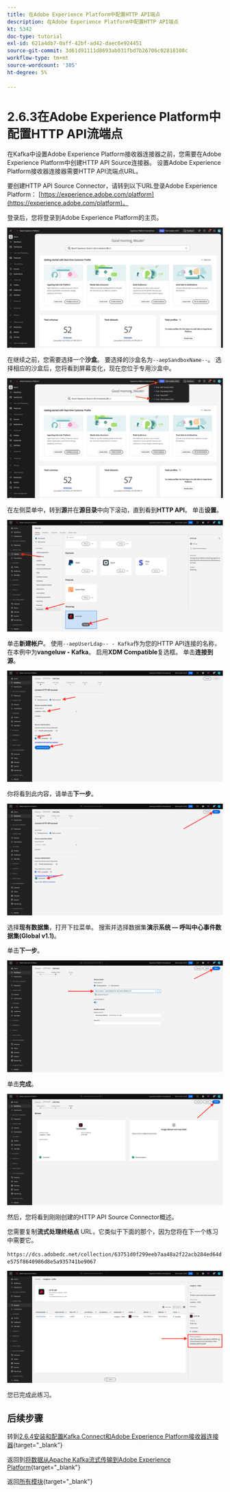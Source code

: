 ```yaml
---
title: 在Adobe Experience Platform中配置HTTP API端点
description: 在Adobe Experience Platform中配置HTTP API端点
kt: 5342
doc-type: tutorial
exl-id: 621a4db7-0aff-42bf-ad42-daec6e924451
source-git-commit: 3d61d91111d8693ab031fbd7b26706c02818108c
workflow-type: tm+mt
source-wordcount: '305'
ht-degree: 5%

---
```


# 2.6.3在Adobe Experience Platform中配置HTTP API流端点

在Kafka中设置Adobe Experience Platform接收器连接器之前，您需要在Adobe Experience Platform中创建HTTP API Source连接器。 设置Adobe Experience Platform接收器连接器需要HTTP API流端点URL。

要创建HTTP API Source Connector，请转到以下URL登录Adobe Experience Platform： [https://experience.adobe.com/platform](https://experience.adobe.com/platform)。

登录后，您将登录到Adobe Experience Platform的主页。

![数据获取](./../../../../modules/delivery-activation/datacollection/dc1.2/images/home.png)

在继续之前，您需要选择一个&#x200B;**沙盒**。 要选择的沙盒名为``--aepSandboxName--``。 选择相应的沙盒后，您将看到屏幕变化，现在您位于专用沙盒中。

![数据获取](./../../../../modules/delivery-activation/datacollection/dc1.2/images/sb1.png)

在左侧菜单中，转到&#x200B;**源**&#x200B;并在&#x200B;**源目录**&#x200B;中向下滚动，直到看到&#x200B;**HTTP API**。 单击&#x200B;**设置**。

![数据获取](./images/kaep1.png)

单击&#x200B;**新建帐户**。 使用`--aepUserLdap-- - Kafka`作为您的HTTP API连接的名称，在本例中为&#x200B;**vangeluw - Kafka**。 启用&#x200B;**XDM Compatible**&#x200B;复选框。 单击&#x200B;**连接到源**。

![数据获取](./images/kaep2.png)

你将看到此内容，请单击&#x200B;**下一步**。

![数据获取](./images/kaep3.png)

选择&#x200B;**现有数据集**，打开下拉菜单。 搜索并选择数据集&#x200B;**演示系统 — 呼叫中心事件数据集(Global v1.1)**。

单击&#x200B;**下一步**。

![数据获取](./images/kaep4.png)

单击&#x200B;**完成**。

![数据获取](./images/kaep8.png)

然后，您将看到刚刚创建的HTTP API Source Connector概述。

您需要复制&#x200B;**流式处理终结点** URL，它类似于下面的那个，因为您将在下一个练习中需要它。

`https://dcs.adobedc.net/collection/63751d0f299eeb7aa48a2f22acb284ed64de575f8640986d8e5a935741be9067`

![数据获取](./images/kaep9.png)

您已完成此练习。

## 后续步骤

转到[2.6.4安装和配置Kafka Connect和Adobe Experience Platform接收器连接器](./ex4.md){target="_blank"}

返回到[将数据从Apache Kafka流式传输到Adobe Experience Platform](./aep-apache-kafka.md){target="_blank"}

返回[所有模块](./../../../../overview.md){target="_blank"}
